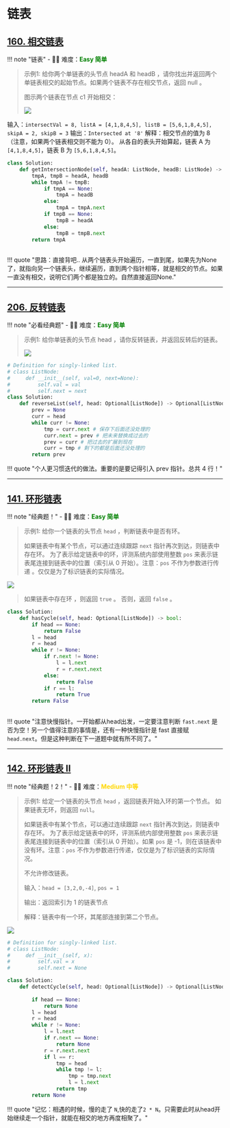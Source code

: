 # 链表

## [160. 相交链表](https://leetcode.cn/problems/intersection-of-two-linked-lists/?envType=study-plan-v2&envId=top-100-liked)

<!-- 所有文件名必须是该题目的英文名 -->

!!! note "链表"
    <!-- 这里记载考察的数据结构、算法等 -->
    - 🔑🔑 难度：<span style = "color:Green; font-weight:bold">Easy 简单</span>

<!-- <span style = "color:gold; font-weight:bold">Medium 中等 </span> 中等 -->
<!-- <span style = "color:crisma; font-weight:bold">High 困难</span> 困难 -->
<!-- <span style = "color:Green; font-weight:bold">Easy 简单</span> 简单 -->

<!-- 题目简介 -->


> 示例1:
> 给你两个单链表的头节点 headA 和 headB ，请你找出并返回两个单链表相交的起始节点。如果两个链表不存在相交节点，返回 null 。
> 
> 图示两个链表在节点 c1 开始相交：
>
> ![](https://assets.leetcode-cn.com/aliyun-lc-upload/uploads/2018/12/14/160_statement.png)

输入：`intersectVal = 8, listA = [4,1,8,4,5], listB = [5,6,1,8,4,5], skipA = 2, skipB = 3`
输出：`Intersected at '8'`
解释：相交节点的值为 8 （注意，如果两个链表相交则不能为 0）。
从各自的表头开始算起，链表 A 为 `[4,1,8,4,5]`，链表 B 为 `[5,6,1,8,4,5]`。


```python
class Solution:
    def getIntersectionNode(self, headA: ListNode, headB: ListNode) -> Optional[ListNode]:
        tmpA, tmpB = headA, headB 
        while tmpA != tmpB:
            if tmpA == None:
                tmpA = headB
            else:
                tmpA = tmpA.next
            if tmpB == None:
                tmpB = headA
            else:
                tmpB = tmpB.next
        return tmpA
            
```

!!! quote "思路：直接背吧.. 从两个链表头开始遍历，一直到尾，如果先为None了，就指向另一个链表头，继续遍历，直到两个指针相等，就是相交的节点。如果一直没有相交，说明它们两个都是独立的。自然直接返回None."

-----

## [206. 反转链表](https://leetcode.cn/problems/reverse-linked-list/?envType=study-plan-v2&envId=top-100-liked)

<!-- 所有文件名必须是该题目的英文名 -->

!!! note "必看经典题"
    <!-- 这里记载考察的数据结构、算法等 -->
    - 🔑🔑 难度：<span style = "color:Green; font-weight:bold">Easy 简单</span>

<!-- <span style = "color:gold; font-weight:bold">Medium 中等 </span> 中等 -->
<!-- <span style = "color:crisma; font-weight:bold">High 困难</span> 困难 -->
<!-- <span style = "color:Green; font-weight:bold">Easy 简单</span> 简单 -->

<!-- 题目简介 -->


> 示例1:
> 给你单链表的头节点 head ，请你反转链表，并返回反转后的链表。
>
> ![](https://assets.leetcode.com/uploads/2021/02/19/rev1ex1.jpg)


```python
# Definition for singly-linked list.
# class ListNode:
#     def __init__(self, val=0, next=None):
#         self.val = val
#         self.next = next
class Solution:
    def reverseList(self, head: Optional[ListNode]) -> Optional[ListNode]:
        prev = None
        curr = head
        while curr != None:
            tmp = curr.next # 保存下后面还没处理的
            curr.next = prev # 把未来替换成过去的 
            prev = curr # 把过去的扩展到现在
            curr = tmp # 剩下的都是后面还没处理的
        return prev

```

!!! quote "个人更习惯迭代的做法。重要的是要记得引入 prev 指针。总共 4 行！"

----

## [141. 环形链表](https://leetcode.cn/problems/linked-list-cycle/?envType=study-plan-v2&envId=top-100-liked)

<!-- 所有文件名必须是该题目的英文名 -->

!!! note "经典题！"
    <!-- 这里记载考察的数据结构、算法等 -->
    - 🔑🔑 难度：<span style = "color:Green; font-weight:bold">Easy 简单</span>

<!-- <span style = "color:gold; font-weight:bold">Medium 中等 </span> 中等 -->
<!-- <span style = "color:crisma; font-weight:bold">High 困难</span> 困难 -->
<!-- <span style = "color:Green; font-weight:bold">Easy 简单</span> 简单 -->

<!-- 题目简介 -->


> 示例1:
> 给你一个链表的头节点 `head` ，判断链表中是否有环。
> 
> 如果链表中有某个节点，可以通过连续跟踪 `next` 指针再次到达，则链表中存在环。 为了表示给定链表中的环，评测系统内部使用整数 `pos` 来表示链表尾连接到链表中的位置（索引从 0 开始）。注意：`pos` 不作为参数进行传递 。仅仅是为了标识链表的实际情况。

![](https://assets.leetcode-cn.com/aliyun-lc-upload/uploads/2018/12/07/circularlinkedlist.png)

> 如果链表中存在环 ，则返回 `true` 。 否则，返回 `false` 。
> 


```python
class Solution:
    def hasCycle(self, head: Optional[ListNode]) -> bool:
        if head == None:
            return False
        l = head
        r = head
        while r != None:
            if r.next != None:
                l = l.next 
                r = r.next.next
            else:
                return False
            if r == l:
                return True
        return False
        
```

!!! quote "注意快慢指针。一开始都从head出发，一定要注意判断 `fast.next` 是否为空！另一个值得注意的事情是，还有一种快慢指针是 fast 直接赋 `head.next`。但是这种判断在下一道题中就有所不同了。"

---


## [142. 环形链表 II](https://leetcode.cn/problems/linked-list-cycle-ii/description/?envType=study-plan-v2&envId=top-100-liked)

<!-- 所有文件名必须是该题目的英文名 -->

!!! note "经典题！2！"
    <!-- 这里记载考察的数据结构、算法等 -->
    - 🔑🔑 难度：<span style = "color:gold; font-weight:bold">Medium 中等 </span>

<!-- <span style = "color:gold; font-weight:bold">Medium 中等 </span> 中等 -->
<!-- <span style = "color:crisma; font-weight:bold">High 困难</span> 困难 -->
<!-- <span style = "color:Green; font-weight:bold">Easy 简单</span> 简单 -->

<!-- 题目简介 -->

> 示例1:
> 给定一个链表的头节点  `head` ，返回链表开始入环的第一个节点。 如果链表无环，则返回 `null`。
> 
> 如果链表中有某个节点，可以通过连续跟踪 `next` 指针再次到达，则链表中存在环。 为了表示给定链表中的环，评测系统内部使用整数 `pos` 来表示链表尾连接到链表中的位置（索引从 0 开始）。如果 `pos` 是 -1，则在该链表中没有环。注意：`pos` 不作为参数进行传递，仅仅是为了标识链表的实际情况。
> 
> 不允许修改链表。
> 
> 输入：`head = [3,2,0,-4]`, `pos = 1`
> 
> 输出：返回索引为 1 的链表节点
> 
> 解释：链表中有一个环，其尾部连接到第二个节点。

![](https://assets.leetcode-cn.com/aliyun-lc-upload/uploads/2018/12/07/circularlinkedlist.png)

```python
# Definition for singly-linked list.
# class ListNode:
#     def __init__(self, x):
#         self.val = x
#         self.next = None

class Solution:
    def detectCycle(self, head: Optional[ListNode]) -> Optional[ListNode]:
        
        if head == None:
            return None
        l = head
        r = head
        while r != None:
            l = l.next
            if r.next == None:
                return None
            r = r.next.next
            if l == r:
                tmp = head
                while tmp != l:
                    tmp = tmp.next
                    l = l.next
                return tmp
        return None

```

!!! quote "记忆：相遇的时候，慢的走了 `N`,快的走了`2 * N`。只需要此时从head开始继续走一个指针，就能在相交的地方再度相聚了。"


